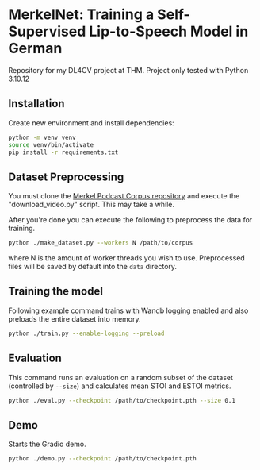 # MerkelNet: Training a Self-Supervised Lip-to-Speech Model in German

Repository for my DL4CV project at THM.
Project only tested with Python 3.10.12

## Installation

Create new environment and install dependencies: 
```bash
python -m venv venv
source venv/bin/activate
pip install -r requirements.txt
```

## Dataset Preprocessing

You must clone the [Merkel Podcast Corpus repository](https://github.com/deeplsd/Merkel-Podcast-Corpus) and execute the "download_video.py" script.  This may take a while.

After you're done you can execute the following to preprocess the data for training.
```bash
python ./make_dataset.py --workers N /path/to/corpus
```
where N is the amount of worker threads you wish to use. Preprocessed files will be saved by default into the `data` directory.

## Training the model
Following example command trains with Wandb logging enabled and also preloads the entire dataset into memory.

```bash
python ./train.py --enable-logging --preload
```

## Evaluation
This command runs an evaluation on a random subset of the dataset (controlled by `--size`) and calculates mean STOI and ESTOI metrics.
```bash
python ./eval.py --checkpoint /path/to/checkpoint.pth --size 0.1
```

## Demo

Starts the Gradio demo.
```bash
python ./demo.py --checkpoint /path/to/checkpoint.pth
```
